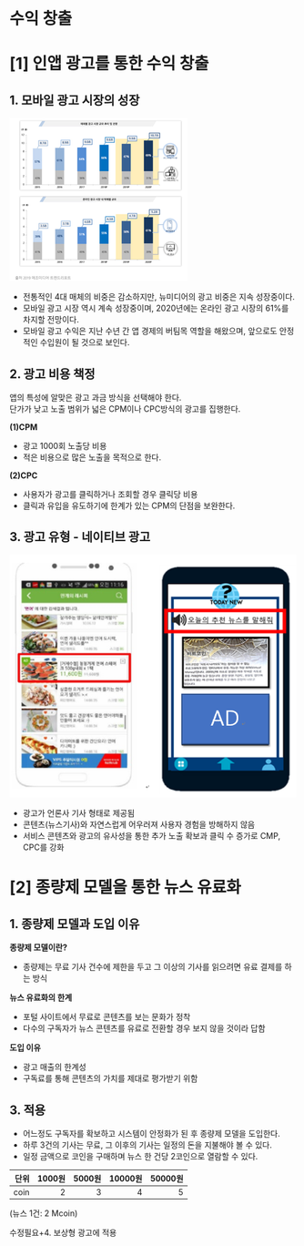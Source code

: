 # 수익 창출

# [1] 인앱 광고를 통한 수익 창출
## 1. 모바일 광고 시장의 성장
![market](./image/mobile_ad_market.png)

- 전통적인 4대 매체의 비중은 감소하지만, 뉴미디어의 광고 비중은 지속 성장중이다.
- 모바일 광고 시장 역시 계속 성장중이며, 2020년에는 온라인 광고 시장의 61%를 차지할 전망이다.
- 모바일 광고 수익은 지난 수년 간 앱 경제의 버팀목 역할을 해왔으며, 앞으로도 안정적인 수입원이 될 것으로 보인다.  


## 2. 광고 비용 책정
앱의 특성에 알맞은 광고 과금 방식을 선택해야 한다.  
단가가 낮고 노출 범위가 넓은 CPM이나 CPC방식의 광고를 집행한다.

**(1)CPM**
- 광고 1000회 노출당 비용
- 적은 비용으로 많은 노출을 목적으로 한다.

**(2)CPC**
- 사용자가 광고를 클릭하거나 조회할 경우 클릭당 비용
- 클릭과 유입을 유도하기에 한계가 있는 CPM의 단점을 보완한다.  

## 3. 광고 유형 - 네이티브 광고
![nativead](./image/nativead.PNG)
- 광고가 언론사 기사 형태로 제공됨
- 콘텐츠(뉴스기사)와 자연스럽게 어우러져 사용자 경험을 방해하지 않음
- 서비스 콘텐츠와 광고의 유사성을 통한 추가 노출 확보과 클릭 수 증가로 CMP, CPC를 강화

# [2] 종량제 모델을 통한 뉴스 유료화
## 1. 종량제 모델과 도입 이유
**종량제 모델이란?**  
- 종량제는 무료 기사 건수에 제한을 두고 그 이상의 기사를 읽으려면 유료 결제를 하는 방식

**뉴스 유료화의 한계**
- 포털 사이트에서 무료로 콘텐츠를 보는 문화가 정착
- 다수의 구독자가 뉴스 콘텐츠를 유료로 전환할 경우 보지 않을 것이라 답함

**도입 이유**
- 광고 매출의 한계성
- 구독료를 통해 콘텐츠의 가치를 제대로 평가받기 위함

## 3. 적용
 - 어느정도 구독자를 확보하고 시스템이 안정화가 된 후 종량제 모델을 도입한다.
 - 하루 3건의 기사는 무료, 그 이후의 기사는 일정의 돈을 지불해야 볼 수 있다.
 - 일정 금액으로 코인을 구매하며 뉴스 한 건당 2코인으로 열람할 수 있다.
 
단위|1000원|5000원|10000원|50000원
-----:|-----:|------:|------:|------:
 coin|2|3|4|5
 
 (뉴스 1건: 2 Mcoin)
 
 수정필요+4. 보상형 광고에 적용
 
